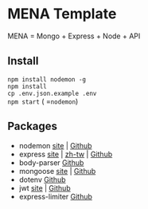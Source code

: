 # MENA Template

MENA = Mongo + Express + Node + API

## Install
`npm install nodemon -g`  
`npm install`  
`cp .env.json.example .env`  
`npm start` ( =`nodemon`)  

## Packages
- nodemon [site](https://nodemon.io/) | [Github](https://github.com/remy/nodemon)
- express [site](http://expressjs.com/) | [zh-tw](http://expressjs.com/zh-tw/) | [Github](https://github.com/expressjs/express)
- body-parser [Github](https://github.com/expressjs/body-parser)
- mongoose [site](http://mongoosejs.com/) | [Github](https://github.com/Automattic/mongoose)
- dotenv [Github](https://github.com/motdotla/dotenv)
- jwt [site](https://jwt.io/) | [Github](https://github.com/auth0/node-jsonwebtoken)
- express-limiter [Github](https://github.com/ded/express-limiter)